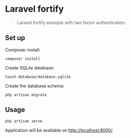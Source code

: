# Laravel fortify

> Laravel fortify example with two factor authentication.

## Set up

Composer install:

```shell
composer install
```

Create SQLite database:

```shell
touch database/database.sqlite
```

Create the database schema:

```shell
php artisan migrate
```

## Usage

```shell
php artisan serve
```

Application will be available on [http://localhost:8000/](http://localhost:8000/).
